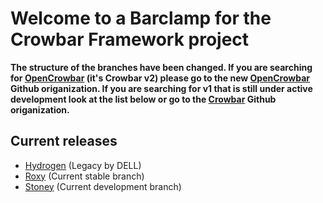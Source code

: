 # Welcome to a Barclamp for the Crowbar Framework project

**The structure of the branches have been changed. If you are searching for
[OpenCrowbar](https://github.com/OpenCrowbar) (it's Crowbar v2) please go to
the new [OpenCrowbar](https://github.com/OpenCrowbar) Github origanization.
If you are searching for v1 that is still under active development look at
the list below or go to the [Crowbar](https://github.com/Crowbar) Github
origanization.**


## Current releases

* [Hydrogen](https://github.com/crowbar/barclamp-tempest/tree/release/hydrogen/master) (Legacy by DELL)
* [Roxy](https://github.com/crowbar/barclamp-tempest/tree/release/roxy/master) (Current stable branch)
* [Stoney](https://github.com/crowbar/barclamp-tempest/tree/release/stoney/master) (Current development branch)
